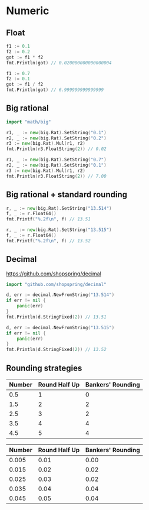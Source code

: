 # Numeric

## Float

```go
f1 := 0.1
f2 := 0.2
got := f1 * f2
fmt.Println(got) // 0.020000000000000004
```

```go
f1 := 0.7
f2 := 0.1
got := f1 / f2
fmt.Println(got) // 6.999999999999999
```

## Big rational

```go
import "math/big"
```

```go
r1, _ := new(big.Rat).SetString("0.1")
r2, _ := new(big.Rat).SetString("0.2")
r3 := new(big.Rat).Mul(r1, r2)
fmt.Println(r3.FloatString(2)) // 0.02
```

```go
r1, _ := new(big.Rat).SetString("0.7")
r2, _ := new(big.Rat).SetString("0.1")
r3 := new(big.Rat).Mul(r1, r2)
fmt.Println(r3.FloatString(2)) // 7.00
```
## Big rational + standard rounding

```go
r, _ := new(big.Rat).SetString("13.514")
f, _ := r.Float64()
fmt.Printf("%.2f\n", f) // 13.51
```

```go
r, _ := new(big.Rat).SetString("13.515")
f, _ := r.Float64()
fmt.Printf("%.2f\n", f) // 13.52
```

## Decimal

https://github.com/shopspring/decimal

```go
import "github.com/shopspring/decimal"
```

```go
d, err := decimal.NewFromString("13.514")
if err != nil {
    panic(err)
}
fmt.Println(d.StringFixed(2)) // 13.51
```

```go
d, err := decimal.NewFromString("13.515")
if err != nil {
    panic(err)
}
fmt.Println(d.StringFixed(2)) // 13.52
```

## Rounding strategies

| Number | Round Half Up | Bankers' Rounding |
|--------|---------------|-------------------|
| 0.5    | 1             | 0                 |
| 1.5    | 2             | 2                 |
| 2.5    | 3             | 2                 |
| 3.5    | 4             | 4                 |
| 4.5    | 5             | 4                 |

| Number | Round Half Up | Bankers' Rounding |
|--------|---------------|-------------------|
| 0.005  | 0.01          | 0.00              |
| 0.015  | 0.02          | 0.02              |
| 0.025  | 0.03          | 0.02              |
| 0.035  | 0.04          | 0.04              |
| 0.045  | 0.05          | 0.04              |
